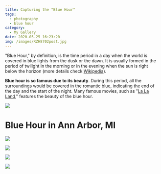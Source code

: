 ```yaml
---
title: Capturing the "Blue Hour"
tags:
  - photography
  - blue hour
category:
  - My Gallery
date: 2020-05-25 16:23:20
img: /images/RZH8702post.jpg
---
```



"Blue Hour," by definition, is the time period in a day when the world is covered in blue lights from the dusk or the dawn. It is usually formed in the period of twilight in the morning or in the evening when the sun is right below the horizon (more details check [Wikipedia](https://en.wikipedia.org/wiki/Blue_hour)). 

**Blue hour is so famous due to its beauty**. During this period, all the surroundings would be covered in the romantic blue, indicating the end of the day and the start of the night. Many famous movies, such as "[La La Land](https://www.imdb.com/title/tt3783958/)," features the beauty of the blue hour.

![](/images/RZH8702post.jpg)

<!-- more -->

# Blue Hour in Ann Arbor, MI

![](/images/RZH8715post.jpg)

![](/images/RZH8728post.jpg)

![](/images/RZH8725post.jpg)

![](/images/RZH8735post.jpg)
